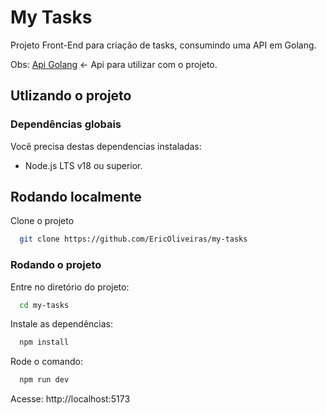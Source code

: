 # My Tasks

Projeto Front-End para criação de tasks, consumindo uma API em Golang.

Obs: [Api Golang](https://github.com/EricOliveiras/basic-crud-go) <- Api para utilizar com o projeto.

## Utlizando o projeto
### Dependências globais

Você precisa destas dependencias instaladas:

- Node.js LTS v18 ou superior.
## Rodando localmente
Clone o projeto
```bash
  git clone https://github.com/EricOliveiras/my-tasks
```
### Rodando o projeto

Entre no diretório do projeto:

```bash
  cd my-tasks
```
Instale as dependências:

```bash
  npm install
```
Rode o comando:

```bash
  npm run dev
```

Acesse: http://localhost:5173
